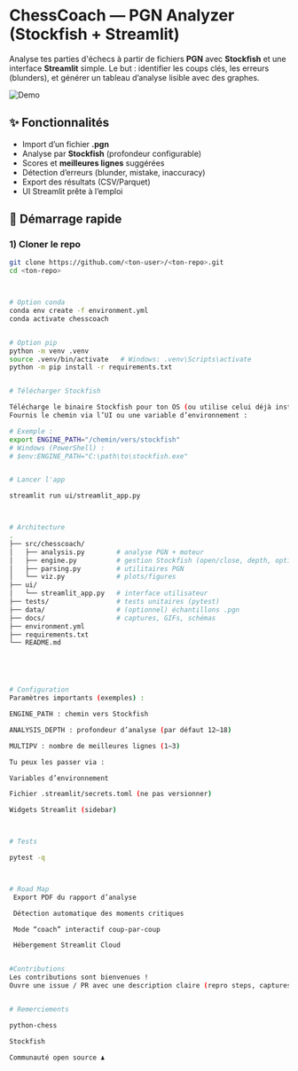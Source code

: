 # ChessCoach — PGN Analyzer (Stockfish + Streamlit)

Analyse tes parties d'échecs à partir de fichiers **PGN** avec **Stockfish** et une interface **Streamlit** simple.
Le but : identifier les coups clés, les erreurs (blunders), et générer un tableau d’analyse lisible avec des graphes.

![Demo](docs/demo.gif) <!-- Remplace par ton GIF/capture -->

## ✨ Fonctionnalités
- Import d’un fichier **.pgn**
- Analyse par **Stockfish** (profondeur configurable)
- Scores et **meilleures lignes** suggérées
- Détection d’erreurs (blunder, mistake, inaccuracy)
- Export des résultats (CSV/Parquet)
- UI Streamlit prête à l’emploi

## 🚀 Démarrage rapide

### 1) Cloner le repo
```bash
git clone https://github.com/<ton-user>/<ton-repo>.git
cd <ton-repo>



# Option conda
conda env create -f environment.yml
conda activate chesscoach


# Option pip
python -m venv .venv
source .venv/bin/activate   # Windows: .venv\Scripts\activate
python -m pip install -r requirements.txt


# Télécharger Stockfish

Télécharge le binaire Stockfish pour ton OS (ou utilise celui déjà installé).
Fournis le chemin via l’UI ou une variable d’environnement :

# Exemple :
export ENGINE_PATH="/chemin/vers/stockfish"
# Windows (PowerShell) :
# $env:ENGINE_PATH="C:\path\to\stockfish.exe"


# Lancer l'app

streamlit run ui/streamlit_app.py



# Architecture
.
├── src/chesscoach/
│   ├── analysis.py        # analyse PGN + moteur
│   ├── engine.py          # gestion Stockfish (open/close, depth, options)
│   ├── parsing.py         # utilitaires PGN
│   └── viz.py             # plots/figures
├── ui/
│   └── streamlit_app.py   # interface utilisateur
├── tests/                 # tests unitaires (pytest)
├── data/                  # (optionnel) échantillons .pgn
├── docs/                  # captures, GIFs, schémas
├── environment.yml
├── requirements.txt
└── README.md





# Configuration
Paramètres importants (exemples) :

ENGINE_PATH : chemin vers Stockfish

ANALYSIS_DEPTH : profondeur d’analyse (par défaut 12–18)

MULTIPV : nombre de meilleures lignes (1–3)

Tu peux les passer via :

Variables d’environnement

Fichier .streamlit/secrets.toml (ne pas versionner)

Widgets Streamlit (sidebar)



# Tests

pytest -q 



# Road Map
 Export PDF du rapport d’analyse

 Détection automatique des moments critiques

 Mode “coach” interactif coup-par-coup

 Hébergement Streamlit Cloud


#Contributions
Les contributions sont bienvenues !
Ouvre une issue / PR avec une description claire (repro steps, captures…).


# Remerciements

python-chess

Stockfish

Communauté open source ♟️